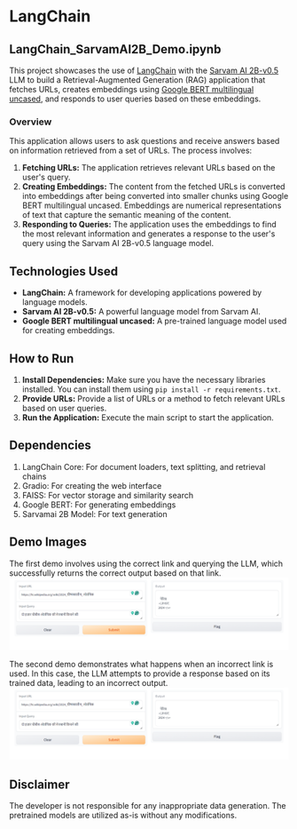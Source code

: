 # LangChain

## LangChain_SarvamAI2B_Demo.ipynb

This project showcases the use of [LangChain](https://www.langchain.com) with the [Sarvam AI 2B-v0.5](https://huggingface.co/sarvamai/sarvam-2b-v0.5) LLM to build a Retrieval-Augmented Generation (RAG) application that fetches URLs, creates embeddings using [Google BERT multilingual uncased](https://huggingface.co/google-bert/bert-base-multilingual-uncased), and responds to user queries based on these embeddings.


### Overview

This application allows users to ask questions and receive answers based on information retrieved from a set of URLs. The process involves:

1. **Fetching URLs:** The application retrieves relevant URLs based on the user's query.
2. **Creating Embeddings:** The content from the fetched URLs is converted into embeddings after being converted into smaller chunks using Google BERT multilingual uncased. Embeddings are numerical representations of text that capture the semantic meaning of the content.
3. **Responding to Queries:** The application uses the embeddings to find the most relevant information and generates a response to the user's query using the Sarvam AI 2B-v0.5 language model.

## Technologies Used

* **LangChain:** A framework for developing applications powered by language models.
* **Sarvam AI 2B-v0.5:** A powerful language model from Sarvam AI.
* **Google BERT multilingual uncased:** A pre-trained language model used for creating embeddings.

## How to Run

1. **Install Dependencies:** Make sure you have the necessary libraries installed. You can install them using `pip install -r requirements.txt`.
2. **Provide URLs:**  Provide a list of URLs or a method to fetch relevant URLs based on user queries.
3. **Run the Application:** Execute the main script to start the application.

## Dependencies

1. LangChain Core: For document loaders, text splitting, and retrieval chains
2. Gradio: For creating the web interface
3. FAISS: For vector storage and similarity search
4. Google BERT: For generating embeddings
5. Sarvamai 2B Model: For text generation

## Demo Images

The first demo involves using the correct link and querying the LLM, which successfully returns the correct output based on that link.
![Demo 1](demo1.png)

The second demo demonstrates what happens when an incorrect link is used. In this case, the LLM attempts to provide a response based on its trained data, leading to an incorrect output.
![Demo 2](demo1.png)


## Disclaimer

The developer is not responsible for any inappropriate data generation. The pretrained models are utilized as-is without any modifications.

